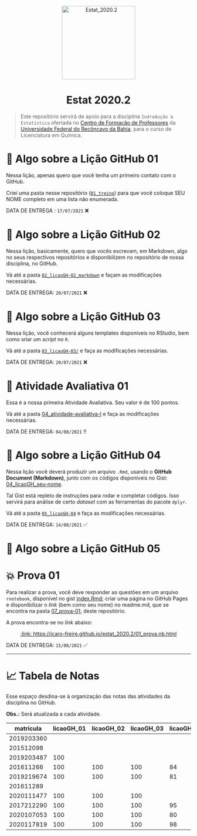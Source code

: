 <p align = "center">
   <img 
        width = "200px"
        align = "center"
        src   = "/img/logo_ESTAT_circ.png"
        alt   = "Estat_2020.2"
   >
   <h1 align = "center">
      Estat 2020.2
   </h1>
</p>

> Este repositório servirá de apoio para a disciplina `Indrodução à Estatística` ofertada no [Centro de Formação de Professores](https://www.ufrb.edu.br/cfp/) da [Universidade Federal do Recôncavo da Bahia](https://www.ufrb.edu.br/portal/), para o curso de Licenciatura em Química.

# :memo: Algo sobre a Lição GitHub 01 

Nessa lição, apenas quero que você tenha um primeiro contato com o GitHub.

Criei uma pasta nesse repositório ([`01_treino`](/01_treino)) para que você coloque SEU NOME completo em uma lista não enumerada.

DATA DE ENTREGA : `17/07/2021` :x:

# :memo: Algo sobre a Lição GitHub 02

Nessa lição, basicamente, quero que vocês escrevam, em Markdown, algo no seus respectivos repositórios e disponibilizem no repositório de nossa disciplina, no GitHub.

Vá até a pasta [`02_licaoGH-02_markdown`](/02_licaoGH-02_markdown) e façam as modificações necessárias.

DATA DE ENTREGA: `20/07/2021` :x:

# :memo: Algo sobre a Lição GitHub 03

Nessa lição, você conhecerá alguns templates disponíveis no RStudio, bem como sriar um *script* no `R`.

Vá até a pasta [`03_licaoGH-03/`](/03_licaoGH-03) e faça as modificações necessárias.

DATA DE ENTREGA: `20/07/2021` :x: 

# :pushpin: Atividade Avaliativa 01

Essa é a nossa primeira Atividade Avaliativa.
Seu valor é de 100 pontos.

Vá até a pasta [04_atividade-avaliativa-I](/04_atividade-avaliativa-I) e faça as modificações necessárias.

DATA DE ENTREGA: `04/08/2021` :bangbang:

# :memo: Algo sobre a Lição GitHub 04

Nessa lição você deverá produzir um arquivo `.Rmd`, usando o **GitHub Document (Markdown)**, junto com os códigos disponíveis no Gist: [04_licaoGH_seu-nome](https://gist.github.com/icaro-freire/d45175e3c8497164ce415c713e624c7d).

Tal Gist está repleto de instruções para rodar e completar códigos.
Isso servirá para análise de certo *dataset* com as ferramentas do pacote `dplyr`.

Vá até a pasta [`05_licaoGH-04`](/05_licaoGH-04) e faça as modificações necessárias.

DATA DE ENTREGA: `14/08/2021` :white_check_mark:

# :memo: Algo sobre a Lição GitHub 05

# :boom: Prova 01
Para realizar a prova, você deve responder as questões em um arquivo `rnotebook`, disponível no gist [index.Rmd](https://gist.github.com/icaro-freire/bc0eb4e2f6eee72371480920298ff1fc); criar uma página no GitHub Pages e disponibilizar o *link* (bem como seu nome) no readme.md, que se encontra na pasta [07_prova-01](/07_prova-01/readme.md), deste repositório.

A prova encontra-se no *link* abaixo:

<p align="center">
  <a href="https://icaro-freire.github.io/estat_2020.2/01_prova.nb.html"> 
     :link: https://icaro-freire.github.io/estat_2020.2/01_prova.nb.html 
  </a>
</p>

DATA DE ENTREGA: `15/08/2021` :white_check_mark:

---

# :chart_with_upwards_trend: Tabela de Notas

Esse espaço desdina-se à organização das notas das atividades da disciplina no GitHub.

**Obs.:** Será atualizada a cada atividade.

matricula  | licaoGH_01 | licaoGH_02 | licaoGH_03 | licaoGH_04 | licaoGH_05 | atv_aval_01 | prova_01
---        | ---        | ---        | ---        | ---        | ---        | ---         |---
2019203360 |            |            |            |            |            |             |
201512098  |            |            |            |            |            |             |
2019203487 | 100        |            |            |            |            |             |
201611266  | 100        | 100        | 100        | 84         |            |             |
2019219674 | 100        | 100        | 100        | 81         |            |             |
201611289  |            |            |            |            |            |             |
2020111477 | 100        | 100        | 100        |            |            |             |
2017212290 | 100        | 100        | 100        | 95         |            |             |
2020107053 | 100        | 100        | 100        | 80         |            |             |
2020117819 | 100        | 100        | 100        | 98         |            |             |
